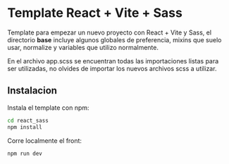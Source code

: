 # Template React + Vite + Sass

Template para empezar un nuevo proyecto con React + Vite y Sass, el directorio **base** incluye algunos globales de preferencia, mixins que suelo usar, normalize y variables que utilizo normalmente.

En el archivo app.scss se encuentran todas las importaciones listas para ser utilizadas, no olvides de importar los nuevos archivos scss a utilizar.

## Instalacion

Instala el template con npm:

```bash
cd react_sass
npm install
```

Corre localmente el front:

```bash
npm run dev
```

